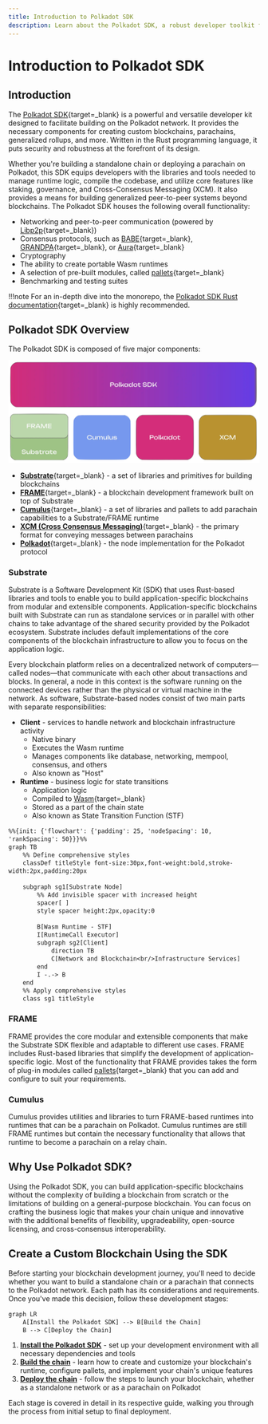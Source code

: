 ```yaml
---
title: Introduction to Polkadot SDK
description: Learn about the Polkadot SDK, a robust developer toolkit for building custom blockchains. Explore its components and how it powers the Polkadot protocol.
---
```


# Introduction to Polkadot SDK

## Introduction

The [Polkadot SDK](https://github.com/paritytech/polkadot-sdk/tree/{{dependencies.polkadot_sdk.stable_version}}){target=\_blank} is a powerful and versatile developer kit designed to facilitate building on the Polkadot network. It provides the necessary components for creating custom blockchains, parachains, generalized rollups, and more. Written in the Rust programming language, it puts security and robustness at the forefront of its design.

Whether you're building a standalone chain or deploying a parachain on Polkadot, this SDK equips developers with the libraries and tools needed to manage runtime logic, compile the codebase, and utilize core features like staking, governance, and Cross-Consensus Messaging (XCM). It also provides a means for building generalized peer-to-peer systems beyond blockchains. The Polkadot SDK houses the following overall functionality:

- Networking and peer-to-peer communication (powered by [Libp2p](/polkadot-protocol/glossary#libp2p){target=\_blank})
- Consensus protocols, such as [BABE](/polkadot-protocol/glossary#blind-assignment-of-blockchain-extension-babe){target=\_blank}, [GRANDPA](/polkadot-protocol/glossary#grandpa){target=\_blank}, or [Aura](/polkadot-protocol/glossary#authority-round-aura){target=\_blank}
- Cryptography
- The ability to create portable Wasm runtimes
- A selection of pre-built modules, called [pallets](/polkadot-protocol/glossary#pallet){target=\_blank}
- Benchmarking and testing suites

!!!note
    For an in-depth dive into the monorepo, the [Polkadot SDK Rust documentation](https://paritytech.github.io/polkadot-sdk/master/polkadot_sdk_docs/polkadot_sdk/index.html){target=\_blank} is highly recommended.

## Polkadot SDK Overview

The Polkadot SDK is composed of five major components:

![](/images/develop/parachains/intro-polkadot-sdk/intro-polkadot-sdk-1.webp)

- [**Substrate**](https://paritytech.github.io/polkadot-sdk/master/polkadot_sdk_docs/polkadot_sdk/substrate/index.html){target=\_blank} - a set of libraries and primitives for building blockchains
- [**FRAME**](https://paritytech.github.io/polkadot-sdk/master/polkadot_sdk_docs/polkadot_sdk/frame_runtime/index.html){target=\_blank} - a blockchain development framework built on top of Substrate
- [**Cumulus**](https://paritytech.github.io/polkadot-sdk/master/polkadot_sdk_docs/polkadot_sdk/cumulus/index.html){target=\_blank} - a set of libraries and pallets to add parachain capabilities to a Substrate/FRAME runtime
- [**XCM (Cross Consensus Messaging)**](https://paritytech.github.io/polkadot-sdk/master/polkadot_sdk_docs/polkadot_sdk/xcm/index.html){target=\_blank} - the primary format for conveying messages between parachains
- [**Polkadot**](https://paritytech.github.io/polkadot-sdk/master/polkadot_sdk_docs/polkadot_sdk/polkadot/index.html){target=\_blank} - the node implementation for the Polkadot protocol

### Substrate

Substrate is a Software Development Kit (SDK) that uses Rust-based libraries and tools to enable you to build application-specific blockchains from modular and extensible components. Application-specific blockchains built with Substrate can run as standalone services or in parallel with other chains to take advantage of the shared security provided by the Polkadot ecosystem. Substrate includes default implementations of the core components of the blockchain infrastructure to allow you to focus on the application logic.

Every blockchain platform relies on a decentralized network of computers—called nodes—that communicate with each other about transactions and blocks. In general, a node in this context is the software running on the connected devices rather than the physical or virtual machine in the network. As software, Substrate-based nodes consist of two main parts with separate responsibilities:

- **Client** - services to handle network and blockchain infrastructure activity
    - Native binary
    - Executes the Wasm runtime
    - Manages components like database, networking, mempool, consensus, and others
    - Also known as "Host"
- **Runtime** - business logic for state transitions
    - Application logic
    - Compiled to [Wasm](https://webassembly.org/){target=\_blank}
    - Stored as a part of the chain state
    - Also known as State Transition Function (STF)

```mermaid
%%{init: {'flowchart': {'padding': 25, 'nodeSpacing': 10, 'rankSpacing': 50}}}%%
graph TB
    %% Define comprehensive styles
    classDef titleStyle font-size:30px,font-weight:bold,stroke-width:2px,padding:20px
    
    subgraph sg1[Substrate Node]
        %% Add invisible spacer with increased height
        spacer[ ]
        style spacer height:2px,opacity:0
        
        B[Wasm Runtime - STF]
        I[RuntimeCall Executor]
        subgraph sg2[Client]
            direction TB
            C[Network and Blockchain<br/>Infrastructure Services]
        end
        I -.-> B
    end
    %% Apply comprehensive styles
    class sg1 titleStyle
```

### FRAME

FRAME provides the core modular and extensible components that make the Substrate SDK flexible and adaptable to different use cases. FRAME includes Rust-based libraries that simplify the development of application-specific logic. Most of the functionality that FRAME provides takes the form of plug-in modules called [pallets](/polkadot-protocol/glossary#pallet){target=\_blank} that you can add and configure to suit your requirements.

### Cumulus

Cumulus provides utilities and libraries to turn FRAME-based runtimes into runtimes that can be a parachain on Polkadot. Cumulus runtimes are still FRAME runtimes but contain the necessary functionality that allows that runtime to become a parachain on a relay chain.

## Why Use Polkadot SDK?

Using the Polkadot SDK, you can build application-specific blockchains without the complexity of building a blockchain from scratch or the limitations of building on a general-purpose blockchain. You can focus on crafting the business logic that makes your chain unique and innovative with the additional benefits of flexibility, upgradeability, open-source licensing, and cross-consensus interoperability.

## Create a Custom Blockchain Using the SDK

Before starting your blockchain development journey, you'll need to decide whether you want to build a standalone chain or a parachain that connects to the Polkadot network. Each path has its considerations and requirements. Once you've made this decision, follow these development stages:

```mermaid
graph LR
    A[Install the Polkadot SDK] --> B[Build the Chain]
    B --> C[Deploy the Chain]
```

1. [**Install the Polkadot SDK**](/develop/parachains/install-polkadot-sdk/) - set up your development environment with all necessary dependencies and tools
2. [**Build the chain**](/develop/parachains/customize-parachain) - learn how to create and customize your blockchain's runtime, configure pallets, and implement your chain's unique features
3. [**Deploy the chain**](/develop/parachains/deployment) - follow the steps to launch your blockchain, whether as a standalone network or as a parachain on Polkadot

Each stage is covered in detail in its respective guide, walking you through the process from initial setup to final deployment.
